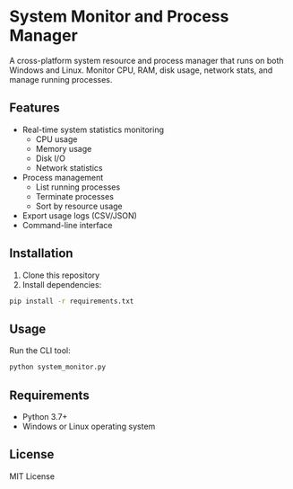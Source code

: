# System Monitor and Process Manager

A cross-platform system resource and process manager that runs on both Windows and Linux. Monitor CPU, RAM, disk usage, network stats, and manage running processes.

## Features

- Real-time system statistics monitoring
  - CPU usage
  - Memory usage
  - Disk I/O
  - Network statistics
- Process management
  - List running processes
  - Terminate processes
  - Sort by resource usage
- Export usage logs (CSV/JSON)
- Command-line interface

## Installation

1. Clone this repository
2. Install dependencies:
```bash
pip install -r requirements.txt
```

## Usage

Run the CLI tool:
```bash
python system_monitor.py
```

## Requirements

- Python 3.7+
- Windows or Linux operating system

## License

MIT License 